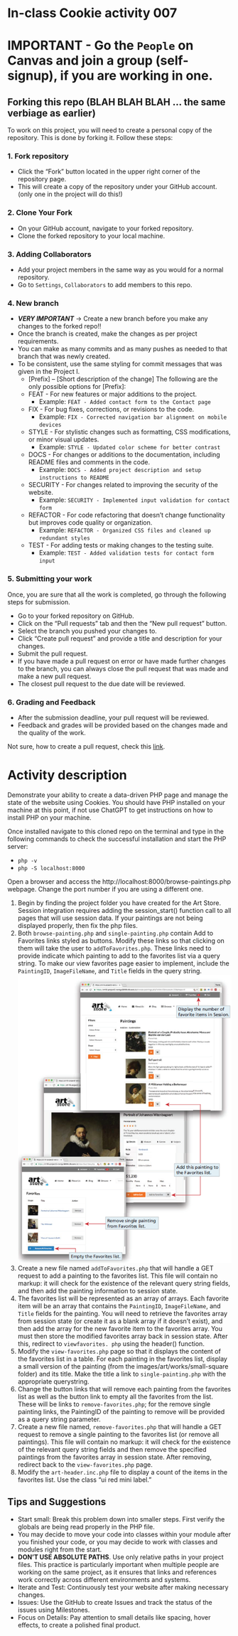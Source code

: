 # In-class Cookie activity 007
# IMPORTANT - Go the `People` on Canvas and join a group (self-signup), if you are working in one.
## Forking this repo (BLAH BLAH BLAH ... the same verbiage as earlier)
To work on this project, you will need to create a personal copy of the repository. This is done by forking it. Follow these steps:
### 1. Fork repository
- Click the “Fork” button located in the upper right corner of the repository page.
- This will create a copy of the repository under your GitHub account. (only one in the project will do this!)
### 2. Clone Your Fork
- On your GitHub account, navigate to your forked repository.
- Clone the forked repository to your local machine.
### 3. Adding Collaborators
- Add your project members in the same way as you would for a normal repository.
- Go to `Settings`, `Collaborators` to add members to this repo.
### 4. New branch
- ***VERY IMPORTANT*** -> Create a new branch before you make any changes to the forked repo!!
- Once the branch is created, make the changes as per project requirements.
- You can make as many commits and as many pushes as needed to that branch that was newly created.
- To be consistent, use the same styling for commit messages that was given in the Project I.
    - [Prefix] – [Short description of the change]
      The following are the only possible options for [Prefix]:
    - FEAT - For new features or major additions to the project.
        - Example: `FEAT - Added contact form to the Contact page`
    - FIX - For bug fixes, corrections, or revisions to the code.
        - Example: `FIX - Corrected navigation bar alignment on mobile devices`
    - STYLE - For stylistic changes such as formatting, CSS modifications, or minor visual updates.
        - Example: `STYLE - Updated color scheme for better contrast`
    - DOCS - For changes or additions to the documentation, including README files and comments in the code.
        - Example: `DOCS - Added project description and setup instructions to README`
    - SECURITY - For changes related to improving the security of the website.
        - Example: `SECURITY - Implemented input validation for contact form`
    - REFACTOR - For code refactoring that doesn’t change functionality but improves code quality or organization.
        - Example: `REFACTOR - Organized CSS files and cleaned up redundant styles`
    - TEST - For adding tests or making changes to the testing suite.
        - Example: `TEST - Added validation tests for contact form input`

### 5. Submitting your work
Once, you are sure that all the work is completed, go through the following steps for submission.
- Go to your forked repository on GitHub.
- Click on the “Pull requests” tab and then the “New pull request” button.
- Select the branch you pushed your changes to.
- Click “Create pull request” and provide a title and description for your changes.
- Submit the pull request.
- If you have made a pull request on error or have made further changes to the branch, you can always close the pull request that was made and make a new pull request.
- The closest pull request to the due date will be reviewed.

### 6. Grading and Feedback
- After the submission deadline, your pull request will be reviewed.
- Feedback and grades will be provided based on the changes made and the quality of the work.

Not sure, how to create a pull request, check this [link](https://docs.github.com/en/pull-requests/collaborating-with-pull-requests/proposing-changes-to-your-work-with-pull-requests/creating-a-pull-request-from-a-fork).

# Activity description
Demonstrate your ability to create a data-driven PHP page and manage the state of the website using Cookies.
You should have PHP installed on your machine at this point, if not use ChatGPT to get instructions on how to install PHP on your machine.

Once installed navigate to this cloned repo on the terminal and type in the following commands to check the successful installation and start the PHP server:

* `php -v`
* `php -S localhost:8000`

Open a browser and access the http://localhost:8000/browse-paintings.php webpage. Change the port number if you are using a different one.

1. Begin by finding the project folder you have created for the Art Store. Session
   integration requires adding the session_start() function call to all pages that
   will use session data. If your paintings are not being displayed properly, then fix the php files.
2. Both `browse-painting.php` and `single-painting.php` contain Add to Favorites
   links styled as buttons. Modify these links so that clicking on them will take
   the user to `addToFavorites.php`. These links need to provide indicate which
   painting to add to the favorites list via a query string. To make our view
   favorites page easier to implement, include the `PaintingID`, `ImageFileName`,
   and `Title` fields in the query string.
![img.png](img.png)
3. Create a new file named `addToFavorites.php` that will handle a GET request
   to add a painting to the favorites list. This file will contain no markup: it will
   check for the existence of the relevant query string fields, and then add the
   painting information to session state.
4. The favorites list will be represented as an array of arrays. Each favorite item
   will be an array that contains the `PaintingID`, `ImageFileName`, and `Title`
   fields for the painting. You will need to retrieve the favorites array from
   session state (or create it as a blank array if it doesn’t exist), and then add the
   array for the new favorite item to the favorites array. You must then store the
   modified favorites array back in session state. After this, redirect to `viewfavorites.
   php` using the header() function.
5. Modify the `view-favorites.php` page so that it displays the content of the favorites
   list in a table. For each painting in the favorites list, display a small version of the
   painting (from the images/art/works/small-square folder) and its title. Make the
   title a link to `single-painting.php` with the appropriate querystring.
6. Change the button links that will remove each painting from the favorites list as
   well as the button link to empty all the favorites from the list. These will be links
   to `remove-favorites.php`; for the remove single painting links, the PaintingID of
   the painting to remove will be provided as a query string parameter.
7. Create a new file named, `remove-favorites.php` that will handle a GET request to
   remove a single painting to the favorites list (or remove all paintings). This file
   will contain no markup: it will check for the existence of the relevant query string
   fields and then remove the specified paintings from the favorites array in session
   state. After removing, redirect back to the `view-favorites.php` page.
8. Modify the `art-header.inc.php` file to display a count of the items in the favorites
   list. Use the class “ui red mini label.”

## Tips and Suggestions
* Start small: Break this problem down into smaller steps. First verify the globals are being read properly in the PHP file.
* You may decide to move your code into classes within your module after you
  finished your code, or you may decide to work with classes and modules right
  from the start.
* **DON’T USE ABSOLUTE PATHS**. Use only relative paths in your project files. This practice is particularly important when multiple people are working on the same project, as it ensures that links and references work correctly across different environments and systems.
* Iterate and Test: Continuously test your website after making necessary changes.
* Issues: Use the GitHub to create Issues and track the status of the issues using Milestones.
* Focus on Details: Pay attention to small details like spacing, hover effects, to create a polished final product.


